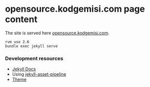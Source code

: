 # opensource.kodgemisi.com page content

The site is served here [opensource.kodgemisi.com](https://opensource.kodgemisi.com/).

```
rvm use 2.6
bundle exec jekyll serve
```

### Development resources

* [Jekyll Docs](https://jekyllrb.com/docs/variables/)
* Using [jekyll-asset-pipeline](https://github.com/matthodan/jekyll-asset-pipeline)
* [Theme](https://wrappixel.com/demos/admin-templates/material-pro/material/icon-material.html)
